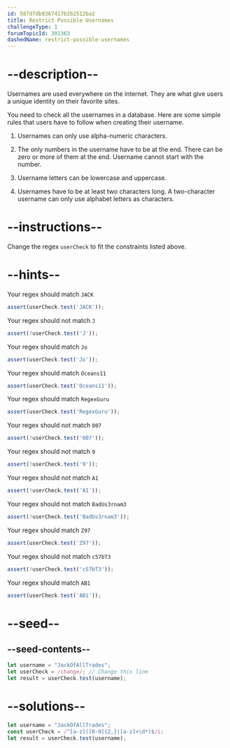 ```yaml
---
id: 587d7db8367417b2b2512ba2
title: Restrict Possible Usernames
challengeType: 1
forumTopicId: 301363
dashedName: restrict-possible-usernames
---
```


# --description--

Usernames are used everywhere on the internet. They are what give users a unique identity on their favorite sites.

You need to check all the usernames in a database. Here are some simple rules that users have to follow when creating their username.

1) Usernames can only use alpha-numeric characters.

2) The only numbers in the username have to be at the end. There can be zero or more of them at the end. Username cannot start with the number.

3) Username letters can be lowercase and uppercase.

4) Usernames have to be at least two characters long. A two-character username can only use alphabet letters as characters.

# --instructions--

Change the regex `userCheck` to fit the constraints listed above.

# --hints--

Your regex should match `JACK`

```js
assert(userCheck.test('JACK'));
```

Your regex should not match `J`

```js
assert(!userCheck.test('J'));
```

Your regex should match `Jo`

```js
assert(userCheck.test('Jo'));
```

Your regex should match `Oceans11`

```js
assert(userCheck.test('Oceans11'));
```

Your regex should match `RegexGuru`

```js
assert(userCheck.test('RegexGuru'));
```

Your regex should not match `007`

```js
assert(!userCheck.test('007'));
```

Your regex should not match `9`

```js
assert(!userCheck.test('9'));
```

Your regex should not match `A1`

```js
assert(!userCheck.test('A1'));
```

Your regex should not match `BadUs3rnam3`

```js
assert(!userCheck.test('BadUs3rnam3'));
```

Your regex should match `Z97`

```js
assert(userCheck.test('Z97'));
```

Your regex should not match `c57bT3`

```js
assert(!userCheck.test('c57bT3'));
```

Your regex should match `AB1`

```js
assert(userCheck.test('AB1'));
```

# --seed--

## --seed-contents--

```js
let username = "JackOfAllTrades";
let userCheck = /change/; // Change this line
let result = userCheck.test(username);
```

# --solutions--

```js
let username = "JackOfAllTrades";
const userCheck = /^[a-z]([0-9]{2,}|[a-z]+\d*)$/i;
let result = userCheck.test(username);
```